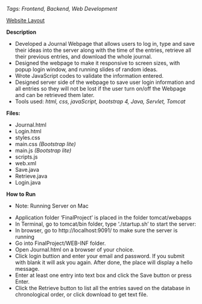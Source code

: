 *Tags: Frontend, Backend, Web Development*

[Website Layout](https://cmn0705.github.io/Journal_WebPage/tomcat/webapps/FinalProject/WEB-INF/Journal.html)

**Description**
- Developed a Journal Webpage that allows users to log in, type and save their ideas into the server along with the time of the entries, retrieve all their previous entries, and download the whole journal.
- Designed the webpage to make it responsive to screen sizes, with popup login window, and running slides of random ideas.
- Wrote JavaScript codes to validate the information entered.
- Designed server side of the webpage to save user login information and all entries so they will not be lost if the user turn on/off the Webpage and can be retrieved them later.
- Tools used: *html, css, javaScript, bootstrap 4, Java, Servlet, Tomcat*

**Files:**
- Journal.html
- Login.html
- styles.css
- main.css *(Bootstrap lite)*
- main.js *(Bootstrap lite)*
- scripts.js
- web.xml
- Save.java
- Retrieve.java
- Login.java

**How to Run**
* Note: Running Server on Mac
- Application folder ‘FinalProject’ is placed in the folder tomcat/webapps
- In Terminal, go to tomcat/bin folder, type ‘./startup.sh’ to start the server:
- In browser, go to http://localhost:9091/ to make sure the server is running
- Go into FinalProject/WEB-INF folder.
- Open Journal.html on a browser of your choice.
- Click login buttion and enter your email and password. If you submit with blank it will ask you again. After done, the place will display a hello message.
- Enter at least one entry into text box and click the Save button or press Enter.
- Click the Retrieve button to list all the entries saved on the database in chronological order, or click download to get text file.